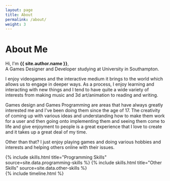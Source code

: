 ```yaml
---
layout: page
title: About
permalink: /about/
weight: 3
---
```


# **About Me**

Hi, I'm **{{ site.author.name }}**,<br>
A Games Designer and Developer studying at University in Southampton. 

I enjoy videogames and the interactive medium it brings to the world which allows us to engage in deeper ways. As a process, I enjoy learning and interacting with new things and I tend to have quite a wide variety of interests from making music and 3d art/animation to reading and writing.

Games design and Games Programming are areas that have always greatly interested me and I've been doing them since the age of 17. The creativity of coming up with various ideas and understanding how to make them work for a user and then going onto implementing them and seeing them come to life and give enjoyment to people is a great experience that I love to create and it takes up a great deal of my time.

Other than that? I just enjoy playing games and doing various hobbies and interests and helping others online with their issues.

<div class="row">
{% include skills.html title="Programming Skills" source=site.data.programming-skills %}
{% include skills.html title="Other Skills" source=site.data.other-skills %}
</div>

<div class="row">
{% include timeline.html %}
</div>